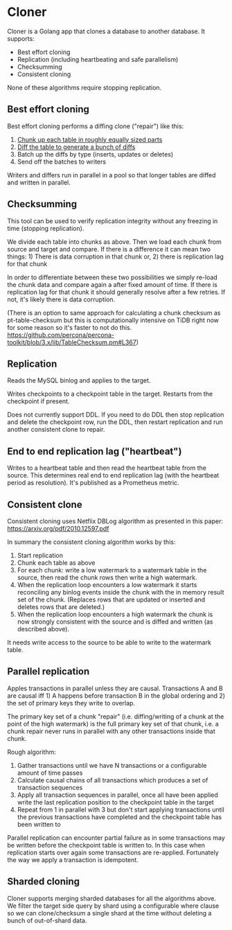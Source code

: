 # Cloner

Cloner is a Golang app that clones a database to another database. It supports:
 * Best effort cloning
 * Replication (including heartbeating and safe parallelism)
 * Checksumming
 * Consistent cloning

None of these algorithms require stopping replication.

## Best effort cloning

Best effort cloning performs a diffing clone ("repair") like this:

 1. [Chunk up each table in roughly equally sized parts](https://github.com/cashapp/cloner/blob/master/pkg/clone/chunker.go)
 2. [Diff the table to generate a bunch of diffs](https://github.com/cashapp/cloner/blob/master/pkg/clone/differ.go)
 3. Batch up the diffs by type (inserts, updates or deletes)
 4. Send off the batches to writers

Writers and differs run in parallel in a pool so that longer tables are diffed and written in parallel.

## Checksumming

This tool can be used to verify replication integrity without any freezing in time (stopping replication).

We divide each table into chunks as above. Then we load each chunk from source and target and compare. If there is a difference it can mean two things: 1) There is data corruption in that chunk or, 2) there is replication lag for that chunk

In order to differentiate between these two possibilities we simply re-load the chunk data and compare again a after fixed amount of time. If there is replication lag for that chunk it should generally resolve after a few retries. If not, it's likely there is data corruption.

(There is an option to same approach for calculating a chunk checksum as pt-table-checksum but this is computationally intensive on TiDB right now for some reason so it's faster to not do this. https://github.com/percona/percona-toolkit/blob/3.x/lib/TableChecksum.pm#L367)

## Replication

Reads the MySQL binlog and applies to the target.

Writes checkpoints to a checkpoint table in the target. Restarts from the checkpoint if present.

Does not currently support DDL. If you need to do DDL then stop replication and delete the checkpoint row, run the DDL, then restart replication and run another consistent clone to repair.

## End to end replication lag ("heartbeat")

Writes to a heartbeat table and then read the heartbeat table from the source. This determines real end to end replication lag (with the heartbeat period as resolution). It's published as a Prometheus metric.

## Consistent clone

Consistent cloning uses Netflix DBLog algorithm as presented in this paper:
https://arxiv.org/pdf/2010.12597.pdf

In summary the consistent cloning algorithm works by this:
1. Start replication
2. Chunk each table as above
3. For each chunk: write a low watermark to a watermark table in the source, then read the chunk rows then write a high watermark.
4. When the replication loop encounters a low watermark it starts reconciling any binlog events inside the chunk with the in memory result set of the chunk. (Replaces rows that are updated or inserted and deletes rows that are deleted.)
5. When the replication loop encounters a high watermark the chunk is now strongly consistent with the source and is diffed and written (as described above).

It needs write access to the source to be able to write to the watermark table.

## Parallel replication

Apples transactions in parallel unless they are causal. Transactions A and B are causal iff 1) A happens before transaction B in the global ordering and 2) the set of primary keys they write to overlap.

The primary key set of a chunk "repair" (i.e. diffing/writing of a chunk at the point of the high watermark) is the full primary key set of that chunk, i.e. a chunk repair never runs in parallel with any other transactions inside that chunk.

Rough algorithm:
1. Gather transactions until we have N transactions or a configurable amount of time passes
2. Calculate causal chains of all transactions which produces a set of transaction sequences
3. Apply all transaction sequences in parallel, once all have been applied write the last replication position to the checkpoint table in the target  
4. Repeat from 1 in parallel with 3 but don't start applying transactions until the previous transactions have completed and the checkpoint table has been written to

Parallel replication can encounter partial failure as in some transactions may be written before the checkpoint table is written to. In this case when replication starts over again some transactions are re-applied. Fortunately the way we apply a transaction is idempotent.

## Sharded cloning

Cloner supports merging sharded databases for all the algorithms above. We filter the target side query by shard using a configurable where clause so we can clone/checksum a single shard at the time without deleting a bunch of out-of-shard data.
